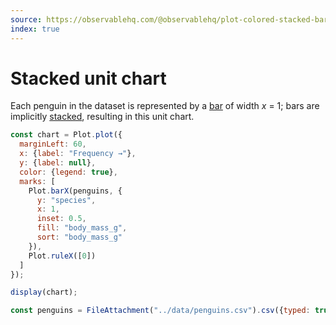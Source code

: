 ```yaml
---
source: https://observablehq.com/@observablehq/plot-colored-stacked-bar-chart
index: true
---
```


# Stacked unit chart

Each penguin in the dataset is represented by a [bar](https://observablehq.com/plot/marks/bar) of width _x_ = 1; bars are implicitly [stacked](https://observablehq.com/plot/transforms/stack), resulting in this unit chart.

```js echo
const chart = Plot.plot({
  marginLeft: 60,
  x: {label: "Frequency →"},
  y: {label: null},
  color: {legend: true},
  marks: [
    Plot.barX(penguins, {
      y: "species",
      x: 1,
      inset: 0.5,
      fill: "body_mass_g",
      sort: "body_mass_g"
    }),
    Plot.ruleX([0])
  ]
});

display(chart);
```

```js echo
const penguins = FileAttachment("../data/penguins.csv").csv({typed: true});
```
